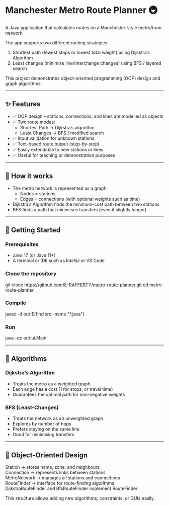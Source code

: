 
# Manchester Metro Route Planner 🚇

A Java application that calculates routes on a Manchester-style metro/tram network.

The app supports two different routing strategies:
1. Shortest path (fewest stops or lowest total weight) using Dijkstra’s Algorithm
2. Least changes (minimise line/interchange changes) using BFS / layered search

This project demonstrates object-oriented programming (OOP) design and graph algorithms.

---

## ✨ Features

- ✅ OOP design – stations, connections, and lines are modelled as objects
- ✅ Two route modes:
  - Shortest Path → Dijkstra’s algorithm
  - Least Changes → BFS / modified search
- ✅ Input validation for unknown stations
- ✅ Text-based route output (step-by-step)
- ✅ Easily extendable to new stations or lines
- ✅ Useful for teaching or demonstration purposes

---

## 🧠 How it works

- The metro network is represented as a graph:
  - Nodes = stations
  - Edges = connections (with optional weights such as time)
- Dijkstra’s Algorithm finds the minimum-cost path between two stations
- BFS finds a path that minimises transfers (even if slightly longer)

---

## 🚀 Getting Started

### Prerequisites
- Java 17 (or Java 11+)
- A terminal or IDE such as IntelliJ or VS Code

### Clone the repository
git clone https://github.com/E-RAFFERTY/metro-route-planner.git
cd metro-route-planner

### Compile
javac -d out $(find src -name "*.java")

### Run
java -cp out ui.Main

---

## 🧮 Algorithms

### Dijkstra’s Algorithm
- Treats the metro as a weighted graph
- Each edge has a cost (1 for stops, or travel time)
- Guarantees the optimal path for non-negative weights

### BFS (Least-Changes)
- Treats the network as an unweighted graph
- Explores by number of hops
- Prefers staying on the same line
- Good for minimising transfers

---

## 🧱 Object-Oriented Design

Station → stores name, zone, and neighbours  
Connection → represents links between stations  
MetroNetwork → manages all stations and connections  
RouteFinder → interface for route-finding algorithms  
DijkstraRouteFinder and BfsRouteFinder implement RouteFinder

This structure allows adding new algorithms, constraints, or GUIs easily.


